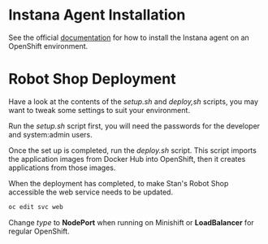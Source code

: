 # Instana Agent Installation

See the official [documentation](https://docs.instana.io/quick_start/agent_setup/container/openshift/) for how to install the Instana agent on an OpenShift environment.

# Robot Shop Deployment

Have a look at the contents of the *setup.sh* and *deploy,sh* scripts, you may want to tweak some settings to suit your environment.

Run the *setup.sh* script first, you will need the passwords for the developer and system:admin users.

Once the set up is completed, run the *deploy.sh* script. This script imports the application images from Docker Hub into OpenShift, then it creates applications from those images.

When the deployment has completed, to make Stan's Robot Shop accessible the web service needs to be updated.

```bash
oc edit svc web
```

Change *type* to **NodePort** when running on Minishift or **LoadBalancer** for regular OpenShift.


